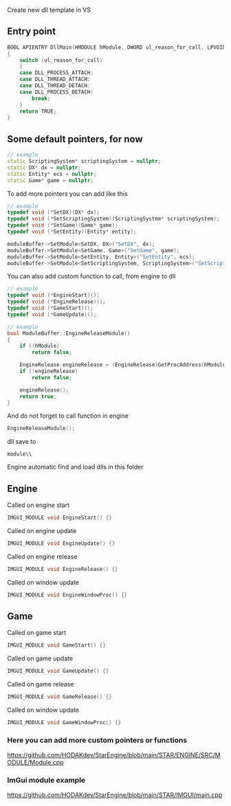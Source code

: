 Create new dll template in VS
## Entry point
```cpp
BOOL APIENTRY DllMain(HMODULE hModule, DWORD ul_reason_for_call, LPVOID lpReserved)
{
	switch (ul_reason_for_call)
	{
	case DLL_PROCESS_ATTACH:
	case DLL_THREAD_ATTACH:
	case DLL_THREAD_DETACH:
	case DLL_PROCESS_DETACH:
		break;
	}
	return TRUE;
}
```
## Some default pointers, for now
```cpp
// example
static ScriptingSystem* scriptingSystem = nullptr;
static DX* dx = nullptr;
static Entity* ecs = nullptr;
static Game* game = nullptr;
```
To add more pointers you can add like this
```cpp
// example
typedef void (*SetDX)(DX* dx);
typedef void (*SetScriptingSystem)(ScriptingSystem* scriptingSystem);
typedef void (*SetGame)(Game* game);
typedef void (*SetEntity)(Entity* entity);

moduleBuffer->SetModule<SetDX, DX>("SetDX", dx);
moduleBuffer->SetModule<SetGame, Game>("SetGame", game);
moduleBuffer->SetModule<SetEntity, Entity>("SetEntity", ecs);
moduleBuffer->SetModule<SetScriptingSystem, ScriptingSystem>("SetScriptingSystem", scriptingSystem);
```
You can also add custom function to call, from engine to dll
```cpp
// example
typedef void (*EngineStart)();
typedef void (*EngineRelease)();
typedef void (*GameStart)();
typedef void (*GameUpdate)();
```
```cpp
// example
bool ModuleBuffer::EngineReleaseModule()
{
	if (!hModule)
		return false;

	EngineRelease engineRelease = (EngineRelease)GetProcAddress(hModule, "EngineRelease");
	if (!engineRelease)
		return false;

	engineRelease();
	return true;
}
```
And do not forget to call function in engine
```cpp
EngineReleaseModule();
```
dll save to
```
module\\
```
Engine automatic find and load dlls in this folder
## Engine
Called on engine start
```cpp
IMGUI_MODULE void EngineStart() {}
```
Called on engine update
```cpp
IMGUI_MODULE void EngineUpdate() {}
```
Called on engine release
```cpp
IMGUI_MODULE void EngineRelease() {}
```
Called on window update
```cpp
IMGUI_MODULE void EngineWindowProc() {}
```

## Game
Called on game start
```cpp
IMGUI_MODULE void GameStart() {}
```
Called on game update
```cpp
IMGUI_MODULE void GameUpdate() {}
```
Called on game release
```cpp
IMGUI_MODULE void GameRelease() {}
```
Called on window update
```cpp
IMGUI_MODULE void GameWindowProc() {}
```
### Here you can add more custom pointers or functions
https://github.com/HODAKdev/StarEngine/blob/main/STAR/ENGINE/SRC/MODULE/Module.cpp
### ImGui module example
https://github.com/HODAKdev/StarEngine/blob/main/STAR/IMGUI/main.cpp
